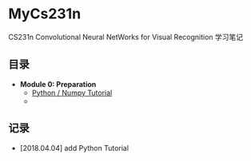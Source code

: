 # MyCs231n
CS231n Convolutional Neural NetWorks for Visual Recognition 学习笔记

## 目录

- **Module 0: Preparation**
  - [Python / Numpy Tutorial](./Modules/Python_NumpyTutorial.md)
  - ​


## 记录

- [2018.04.04] add Python Tutorial